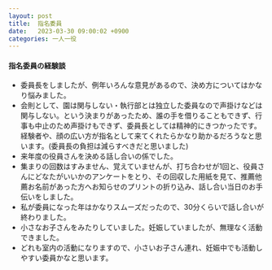 ```yaml
---
layout: post
title:  指名委員
date:   2023-03-30 09:00:02 +0900
categories: 一人一役
---
```

#### 指名委員の経験談

- 委員長をしましたが、例年いろんな意見があるので、決め方についてはかなり悩みました。
- 会則として、園は関与しない・執行部とは独立した委員なので声掛けなどは関与しない。という決まりがあったため、誰の手を借りることもできず、行事も中止のため声掛けもできず、委員長としては精神的にきつかったです。経験者や、顔の広い方が指名として来てくれたらかなり助かるだろうなと思います。(委員長の負担は減らすべきだと思いました)
- 来年度の役員さんを決める話し合いの係でした。
- 集まりの回数はすみません、覚えていませんが、打ち合わせが1回と、役員さんにどなたがいいかのアンケートをとり、その回収した用紙を見て、推薦他薦お名前があった方へお知らせのプリントの折り込み、話し合い当日のお手伝いをしました。
- 私が委員になった年はかなりスムーズだったので、30分くらいで話し合いが終わりました。
- 小さなお子さんをみたりしていました。妊娠していましたが、無理なく活動できました。
- どれも室内の活動になりますので、小さいお子さん連れ、妊娠中でも活動しやすい委員かなと思います。


